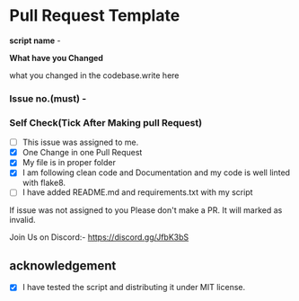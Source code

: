 # Pull Request Template

**script name** -

**What have you Changed**

what you changed in the codebase.write here


### Issue no.(must) - #

### Self Check(Tick After Making pull Request)

- [ ] This issue was assigned to me.
- [x] One Change in one Pull Request
- [x] My file is in proper folder
- [x] I am following clean code and Documentation and my code is well linted with flake8.
- [ ] I have added README.md and requirements.txt with my script

If issue was not assigned to you Please don't make a PR. It will marked as invalid.

Join Us on Discord:- https://discord.gg/JfbK3bS

## acknowledgement
- [x] I have tested the script and distributing it under MIT license.
